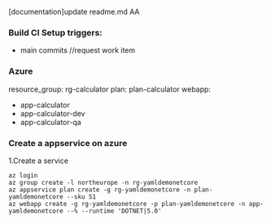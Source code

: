 [documentation]update readme.md
AA
### Build CI Setup triggers:
- main commits //request work item

### Azure
resource_group: rg-calculator
plan: plan-calculator
webapp: 
- app-calculator
- app-calculator-dev
- app-calculator-qa

### Create a appservice on azure
1.Create a service
```
az login
az group create -l northeurope -n rg-yamldemonetcore
az appservice plan create -g rg-yamldemonetcore -n plan-yamldemonetcore --sku S1
az webapp create -g rg-yamldemonetcore -p plan-yamldemonetcore -n app-yamldemonetcore --% --runtime 'DOTNET|5.0'
```
